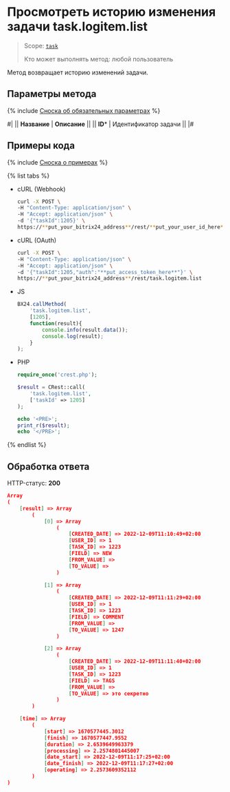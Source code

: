 # Просмотреть историю изменения задачи task.logitem.list

> Scope: [`task`](../../../scopes/permissions.md)
>
> Кто может выполнять метод: любой пользователь

Метод возвращает историю изменений задачи.

## Параметры метода

{% include [Сноска об обязательных параметрах](../../../../_includes/required.md) %}

#|
|| **Название** | **Описание** ||
|| **ID*** | Идентификатор задачи ||
|#

## Примеры кода

{% include [Сноска о примерах](../../../../_includes/examples.md) %}

{% list tabs %}

- cURL (Webhook)

    ```bash
    curl -X POST \
    -H "Content-Type: application/json" \
    -H "Accept: application/json" \
    -d '{"taskId":1205}' \
    https://**put_your_bitrix24_address**/rest/**put_your_user_id_here**/**put_your_webhook_here**/task.logitem.list
    ```

- cURL (OAuth)

    ```bash
    curl -X POST \
    -H "Content-Type: application/json" \
    -H "Accept: application/json" \
    -d '{"taskId":1205,"auth":"**put_access_token_here**"}' \
    https://**put_your_bitrix24_address**/rest/task.logitem.list
    ```

- JS

    ```js
    BX24.callMethod(
        'task.logitem.list',
        [1205],
        function(result){
            console.info(result.data());
            console.log(result);
        }
    );
    ```

- PHP

    ```php
    require_once('crest.php');

    $result = CRest::call(
        'task.logitem.list',
        ['taskId' => 1205]
    );

    echo '<PRE>';
    print_r($result);
    echo '</PRE>';
    ```

{% endlist %}

## Обработка ответа

HTTP-статус: **200**

```json
Array
(
    [result] => Array
        (
            [0] => Array
                (
                    [CREATED_DATE] => 2022-12-09T11:10:49+02:00
                    [USER_ID] => 1
                    [TASK_ID] => 1223
                    [FIELD] => NEW
                    [FROM_VALUE] =>
                    [TO_VALUE] =>
                )

            [1] => Array
                (
                    [CREATED_DATE] => 2022-12-09T11:11:29+02:00
                    [USER_ID] => 1
                    [TASK_ID] => 1223
                    [FIELD] => COMMENT
                    [FROM_VALUE] =>
                    [TO_VALUE] => 1247
                )

            [2] => Array
                (
                    [CREATED_DATE] => 2022-12-09T11:11:40+02:00
                    [USER_ID] => 1
                    [TASK_ID] => 1223
                    [FIELD] => TAGS
                    [FROM_VALUE] =>
                    [TO_VALUE] => это секретно
                )
        )

    [time] => Array
        (
            [start] => 1670577445.3012
            [finish] => 1670577447.9552
            [duration] => 2.6539649963379
            [processing] => 2.2574801445007
            [date_start] => 2022-12-09T11:17:25+02:00
            [date_finish] => 2022-12-09T11:17:27+02:00
            [operating] => 2.2573609352112
        )
)
```